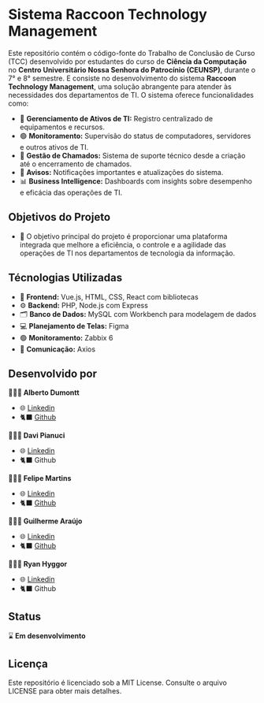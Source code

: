 # Sistema Raccoon Technology Management

Este repositório contém o código-fonte do Trabalho de Conclusão de Curso (TCC) desenvolvido por estudantes do curso de **Ciência da Computação** no **Centro Universitário Nossa Senhora do Patrocínio (CEUNSP)**, durante o 7° e 8° semestre. E consiste no desenvolvimento do sistema **Raccoon Technology Management**, uma solução abrangente para atender às necessidades dos departamentos de TI. O sistema oferece funcionalidades como:

- 📝 **Gerenciamento de Ativos de TI:** Registro centralizado de equipamentos e recursos.
- 🟢 **Monitoramento:** Supervisão do status de computadores, servidores e outros ativos de TI.
- 🎫 **Gestão de Chamados:** Sistema de suporte técnico desde a criação até o encerramento de chamados.
- 🚨 **Avisos:** Notificações importantes e atualizações do sistema.
- 📊 **Business Intelligence:** Dashboards com insights sobre desempenho e eficácia das operações de TI.

## Objetivos do Projeto
- 📝 O objetivo principal do projeto é proporcionar uma plataforma integrada que melhore a eficiência, o controle e a agilidade das operações de TI nos departamentos de tecnologia da informação.

## Técnologias Utilizadas
- 🎨 **Frontend:** Vue.js, HTML, CSS, React com bibliotecas
- ⚙️ **Backend:** PHP, Node.js com Express
- 🗂️ **Banco de Dados:** MySQL com Workbench para modelagem de dados
- 💻 **Planejamento de Telas:** Figma
- 🟢 **Monitoramento:** Zabbix 6
- 🛵 **Comunicação:** Axios

## Desenvolvido por

**👨🏾‍💻 Alberto Dumontt**  
- 🌐 [Linkedin](https://www.linkedin.com/in/alberto-sdumontt/)  
- 🐈‍⬛ [Github](https://github.com/AlbertoDumonttDev)  

**👨🏾‍💻 Davi Pianuci**  
- 🌐 [Linkedin](https://www.linkedin.com/in/davi-pianuci-249711205/)  
- 🐈‍⬛ Github

**👨🏾‍💻 Felipe Martins**  
- 🌐 [Linkedin](https://www.linkedin.com/in/felipe-martins-324a8b233/)
- 🐈‍⬛ [Github](https://github.com/Felipe-Martins6)

**👨🏾‍💻 Guilherme Araújo**  
- 🌐 [Linkedin](https://www.linkedin.com/in/guilherme-araujo-rodrigues/)  
- 🐈‍⬛ [Github](https://github.com/gui-araujo-21) 

**👨🏾‍💻 Ryan Hyggor**  
- 🌐 [Linkedin](https://www.linkedin.com/in/ryan-hyggor-0959881b7/)  
- 🐈‍⬛ Github

## Status

⌛ **Em desenvolvimento**

## Licença

Este repositório é licenciado sob a MIT License. Consulte o arquivo LICENSE para obter mais detalhes.
